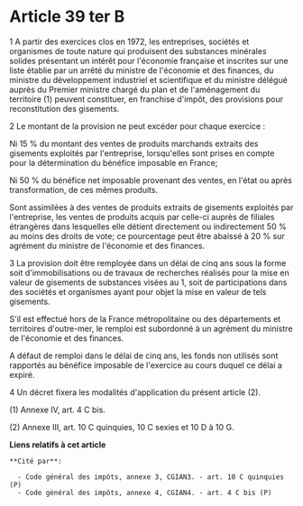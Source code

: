 # Article 39 ter B

1 A partir des exercices clos en 1972, les entreprises, sociétés et organismes de toute nature qui produisent des substances
minérales solides présentant un intérêt pour l'économie française et inscrites sur une liste établie par un arrêté du
ministre de l'économie et des finances, du ministre du développement industriel et scientifique et du ministre délégué auprès
du Premier ministre chargé du plan et de l'aménagement du territoire (1) peuvent constituer, en franchise d'impôt, des
provisions pour reconstitution des gisements.

2 Le montant de la provision ne peut excéder pour chaque exercice :

Ni 15 % du montant des ventes de produits marchands extraits des gisements exploités par l'entreprise, lorsqu'elles sont
prises en compte pour la détermination du bénéfice imposable en France;

Ni 50 % du bénéfice net imposable provenant des ventes, en l'état ou après transformation, de ces mêmes produits.

Sont assimilées à des ventes de produits extraits de gisements exploités par l'entreprise, les ventes de produits acquis par
celle-ci auprès de filiales étrangères dans lesquelles elle détient directement ou indirectement 50 % au moins des droits de
vote; ce pourcentage peut être abaissé à 20 % sur agrément du ministre de l'économie et des finances.

3 La provision doit être remployée dans un délai de cinq ans sous la forme soit d'immobilisations ou de travaux de recherches
réalisés pour la mise en valeur de gisements de substances visées au 1, soit de participations dans des sociétés et
organismes ayant pour objet la mise en valeur de tels gisements.

S'il est effectué hors de la France métropolitaine ou des départements et territoires d'outre-mer, le remploi est subordonné
à un agrément du ministre de l'économie et des finances.

A défaut de remploi dans le délai de cinq ans, les fonds non utilisés sont rapportés au bénéfice imposable de l'exercice au
cours duquel ce délai a expiré.

4 Un décret fixera les modalités d'application du présent article (2).

(1) Annexe IV, art. 4 C bis.

(2) Annexe III, art. 10 C quinquies, 10 C sexies et 10 D à 10 G.

**Liens relatifs à cet article**

	**Cité par**:

	  - Code général des impôts, annexe 3, CGIAN3. - art. 10 C quinquies (P)
	  - Code général des impôts, annexe 4, CGIAN4. - art. 4 C bis (P)
